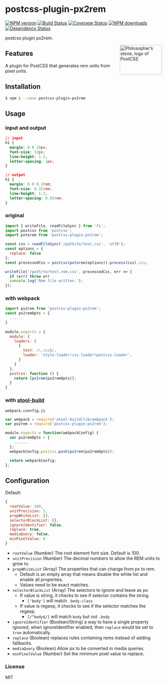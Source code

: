 # postcss-plugin-px2rem

[![NPM version](https://img.shields.io/npm/v/postcss-plugin-px2rem.svg?style=flat)](https://npmjs.org/package/postcss-plugin-px2rem)
[![Build Status](https://img.shields.io/travis/ant-tool/postcss-plugin-px2rem.svg?style=flat)](https://travis-ci.org/ant-tool/postcss-plugin-px2rem)
[![Coverage Status](https://img.shields.io/coveralls/ant-tool/postcss-plugin-px2rem.svg?style=flat)](https://coveralls.io/r/ant-tool/postcss-plugin-px2rem)
[![NPM downloads](http://img.shields.io/npm/dm/postcss-plugin-px2rem.svg?style=flat)](https://npmjs.org/package/postcss-plugin-px2rem)
[![Dependency Status](https://david-dm.org/ant-tool/postcss-plugin-px2rem.svg)](https://david-dm.org/ant-tool/postcss-plugin-px2rem)

postcss plugin px2rem.

<img align="right" width="135" height="95"
     title="Philosopher’s stone, logo of PostCSS"
     src="http://postcss.github.io/postcss/logo-leftp.svg">

## Features

A plugin for PostCSS that generates rem units from pixel units.

## Installation

```bash
$ npm i --save postcss-plugin-px2rem
```

## Usage

### input and output

```css
// input
h1 {
  margin: 0 0 20px;
  font-size: 32px;
  line-height: 1.2;
  letter-spacing: 1px;
}

// output
h1 {
  margin: 0 0 0.2rem;
  font-size: 0.32rem;
  line-height: 1.2;
  letter-spacing: 0.01rem;
}
```

### original

```javascript
import { writeFile, readFileSync } from 'fs';
import postcss from 'postcss';
import pxtorem from 'postcss-plugin-px2rem';

const css = readFileSync('/path/to/test.css', 'utf8');
const options = {
  replace: false
};
const processedCss = postcss(pxtorem(options)).process(css).css;

writeFile('/path/to/test.rem.css', processedCss, err => {
  if (err) throw err
  console.log('Rem file written.');
});
```

### with webpack

```javascript
import px2rem from 'postcss-plugin-px2rem';
const px2remOpts = {
  ......
}
 
module.exports = {
  module: {
    loaders: [
      {
        test: /\.css$/,
        loader: 'style-loader!css-loader!postcss-loader',
      }
    ]
  },
  postcss: function () {
    return [px2rem(px2remOpts)];
  }
}
```

### with [atool-build](https://github.com/ant-tool/atool-build)

`webpack.connfig.js`

```javascript
var webpack = require('atool-build/lib/webpack');
var px2rem = require('postcss-plugin-px2rem');

module.exports = function(webpackConfig) {
  var px2remOpts = {
    .......
  };
  webpackConfig.postcss.push(px2rem(px2remOpts));

  return webpackConfig;
};
```

## Configuration

Default:
```js
{
  rootValue: 100,
  unitPrecision: 5,
  propWhiteList: [],
  selectorBlackList: [],
  ignoreIdentifier: false,
  replace: true,
  mediaQuery: false,
  minPixelValue: 0
}
```

- `rootValue` (Number) The root element font size. Default is 100.
- `unitPrecision` (Number) The decimal numbers to allow the REM units to grow to.
- `propWhiteList` (Array) The properties that can change from px to rem.
    - Default is an empty array that means disable the white list and enable all properties.
    - Values need to be exact matches.
- `selectorBlackList` (Array) The selectors to ignore and leave as px.
    - If value is string, it checks to see if selector contains the string.
        - `['body']` will match `.body-class`
    - If value is regexp, it checks to see if the selector matches the regexp.
        - `[/^body$/]` will match `body` but not `.body`
- `ignoreIdentifier` (Boolean/String)  a way to have a single property ignored, when ignoreIdentifier enabled, then `replace` would be set to `true` automatically.
- `replace` (Boolean) replaces rules containing rems instead of adding fallbacks.
- `mediaQuery` (Boolean) Allow px to be converted in media queries.
- `minPixelValue` (Number) Set the minimum pixel value to replace.

### License
MIT
